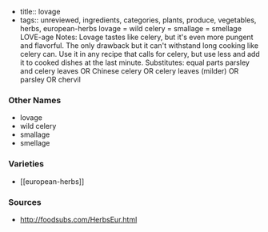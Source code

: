 - title:: lovage
- tags:: unreviewed, ingredients, categories, plants, produce, vegetables, herbs, european-herbs
lovage = wild celery = smallage = smellage LOVE-age Notes: Lovage tastes like celery, but it's even more pungent and flavorful. The only drawback but it can't withstand long cooking like celery can. Use it in any recipe that calls for celery, but use less and add it to cooked dishes at the last minute. Substitutes: equal parts parsley and celery leaves OR Chinese celery OR celery leaves (milder) OR parsley OR chervil

### Other Names

* lovage
* wild celery
* smallage
* smellage

### Varieties

* [[european-herbs]]

### Sources
* http://foodsubs.com/HerbsEur.html
